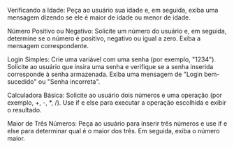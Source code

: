 Verificando a Idade: Peça ao usuário sua idade e, em seguida, exiba uma mensagem dizendo se ele é maior de idade ou menor de idade.

Número Positivo ou Negativo: Solicite um número do usuário e, em seguida, determine se o número é positivo, negativo ou igual a zero. Exiba a mensagem correspondente.

Login Simples: Crie uma variável com uma senha (por exemplo, "1234"). Solicite ao usuário que insira uma senha e verifique se a senha inserida corresponde à senha armazenada. Exiba uma mensagem de "Login bem-sucedido" ou "Senha incorreta".

Calculadora Básica: Solicite ao usuário dois números e uma operação (por exemplo, +, -, *, /). Use if e else para executar a operação escolhida e exibir o resultado.

Maior de Três Números: Peça ao usuário para inserir três números e use if e else para determinar qual é o maior dos três. Em seguida, exiba o número maior.
